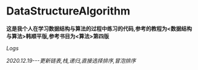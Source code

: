 # DataStructureAlgorithm
**这是我个人在学习数据结构与算法的过程中练习的代码,参考的教程为<数据结构与算法>韩顺平版,参考书目为<算法>第四版**  

*Logs*  

*2020.12.19---更新链表,栈,递归,直接选择排序,冒泡排序*  

